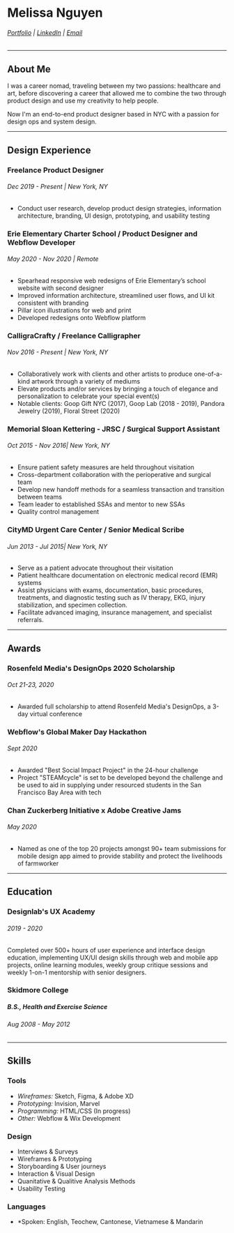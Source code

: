 # Melissa Nguyen
###### [Portfolio](http://melissanguyen.design) | [LinkedIn](https://www.linkedin.com/in/mnguyen320) | [Email](hello@melissanguyen.design)

___
## About Me

I was a career nomad, traveling between my two passions: healthcare and art, before discovering a career that allowed me to combine the two through product design and use my creativity to help people.

Now I'm an end-to-end product designer based in NYC with a passion for design ops and system design. 
___
## Design Experience

### Freelance Product Designer 
###### Dec 2019 - Present | New York, NY
* <p>Conduct user research, develop product design strategies, information architecture, branding, UI design, prototyping, and usability testing </p> 

### Erie Elementary Charter School / Product Designer and Webflow Developer
###### May 2020 - Nov 2020 | Remote
* Spearhead responsive web redesigns of Erie Elementary’s school website with second designer
* Improved information architecture, streamlined user flows, and UI kit consistent with branding
* Pillar icon illustrations for web and print
* Developed redesigns onto Webflow platform

### CalligraCrafty / Freelance Calligrapher
###### Nov 2016 - Present | New York, NY
* Collaboratively work with clients and other artists to produce one-of-a-kind artwork through a variety of mediums
* Elevate products and/or services by bringing a touch of elegance and personalization to celebrate your special event(s)
* Notable clients: Goop Gift NYC (2017), Goop Lab (2018 - 2019), Pandora Jewelry (2019), Floral Street (2020)

### Memorial Sloan Kettering - JRSC / Surgical Support Assistant
###### Oct 2015 - Nov 2016| New York, NY
* Ensure patient safety measures are held throughout visitation
* Cross-department collaboration with the perioperative and surgical team
* Develop new handoff methods for a seamless transaction and transition between teams
* Team leader to established SSAs and mentor to new SSAs
* Quality control management

### CityMD Urgent Care Center / Senior Medical Scribe
###### Jun 2013 - Jul 2015| New York, NY
* Serve as a patient advocate throughout their visitation
* Patient healthcare documentation on electronic medical record (EMR) systems
* Assist physicians with exams, documentation, basic procedures, treatments, and diagnostic testing such as IV therapy, EKG, injury stabilization, and specimen collection.
* Facilitate advanced imaging, insurance management, and specialist referrals.

___
## Awards

### Rosenfeld Media's DesignOps 2020 Scholarship
###### Oct 21-23, 2020
* Awarded full scholarship to attend Rosenfeld Media's DesignOps, a 3-day virtual conference 

### Webflow's Global Maker Day Hackathon
###### Sept 2020
* Awarded "Best Social Impact Project" in the 24-hour challenge
* Project "STEAMcycle" is set to be developed beyond the challenge and be used to aid in supplying under resourced students in the San Francisco Bay Area with tech

### Chan Zuckerberg Initiative x Adobe Creative Jams
###### May 2020
* Named as one of the top 20 projects amongst 90+ team submissions for mobile design app aimed to provide stability and protect the livelihoods of farmworker
___
## Education

### Designlab's UX Academy 
###### 2019 - 2020
<p>Completed over 500+ hours of user experience and interface design education, implementing UX/UI design skills through web and mobile app projects, online learning modules, weekly group critique sessions and weekly 1-on-1 mentorship with senior designers. </p>

### Skidmore College
##### B.S., Health and Exercise Science
###### Aug 2008 - May 2012

___
## Skills

### Tools
* *Wireframes:* Sketch, Figma, & Adobe XD
* *Prototyping:* Invision, Marvel
* *Programming:* HTML/CSS (In progress)
* *Other:* Webflow & Wix Development

### Design
* Interviews & Surveys
* Wireframes & Prototyping
* Storyboarding & User journeys
* Interaction & Visual Design
* Quanitative & Qualitive Analysis Methods
* Usability Testing

### Languages
* *Spoken: English, Teochew, Cantonese, Vietnamese & Mandarin


